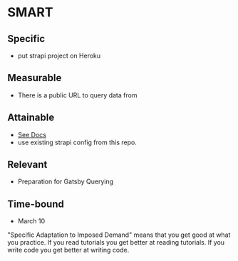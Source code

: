 # SMART
## Specific
- put strapi project on Heroku

## Measurable
- There is a public URL to query data from 

## Attainable
- [See Docs](https://strapi.io/documentation/3.0.0-beta.x/guides/deployment.html#heroku)
- use existing strapi config from this repo. 

## Relevant
- Preparation for Gatsby Querying

## Time-bound
- March 10 

"Specific Adaptation to Imposed Demand" means that you get good at what you practice. If you read tutorials you get better at reading tutorials. If you write code you get better at writing code.
